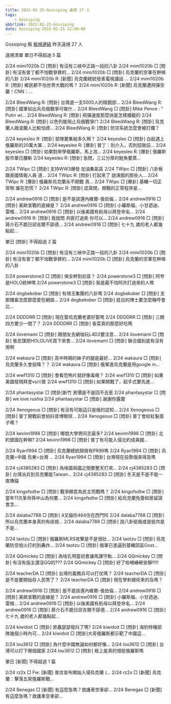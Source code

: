 ```yaml
---
title: 2022-02-25-Gossiping 違規 27 人
tags:
    - Gossiping
abbrlink: 2022-02-25-Gossiping
date: Gossiping-2022-02-25 12:00:00
---
```

Gossiping 板 [板規連結](https://www.ptt.cc/bbs/Gossiping/M.1637425085.A.07D.html)
昨天違規 27 人
<!-- more -->

違規清單
單日不得超過 5 篇

2/24 mimi1020b □ [問卦] 有沒有三峽中正路一段的八卦
2/24 mimi1020b □ [問卦] 有沒有普丁都不怕戰爭罪的…
2/24 mimi1020b □ [問卦] 烏克蘭的空軍在幹嘛的八卦
2/24 mimi1020b R: [新聞] 烏克蘭總統發表電視講話 …
2/24 mimi1020b R: [問卦] 鄉民都不怕世界大戰的嗎？
2/24 mimi1020b R: [新聞] 烏克蘭遭飛彈空襲！CNN：…

2/24 BleedWang R: [問卦] 台灣選一支5000人的精銳部…
2/24 BleedWang R: [問卦] 國軍如出兵烏俄戰爭可做什…
2/24 BleedWang □ [問卦] Mike Pence :  " Putin wi…
2/24 BleedWang R: [問卦] 飛彈速度那麼快是怎樣攔截的
2/24 BleedWang R: [問卦] 以色列能阻止烏俄戰爭ㄇ
2/24 BleedWang R: [問卦] 烏克蘭人跟波蘭人比較怕德…
2/24 BleedWang R: [問卦] 防空系統怎麼會被打爛？

2/24 keyesleo R: [問卦] 部隊要集結多久啊？
2/24 keyesleo □ [問卦] 白起遇上俄羅斯的20萬大軍…
2/24 keyesleo R: [爆卦] 普丁：別介入，否則招致前…
2/24 keyesleo □ [問卦] 如果對岸學俄羅斯，馬上攻…
2/24 keyesleo R: [爆卦] 俄羅斯股市單日腰斬
2/24 keyesleo R: [問卦] 急問，三公分厚的鮭魚要蒸…

2/24 TWipc □ [問卦] 支持WW3爆發 加油集氣區
2/24 TWipc □ [問卦] 八卦板跟美國情報人員 道…
2/24 TWipc R: [問卦] 打起來了 說演戲的那些人…
2/24 TWipc R: [爆卦] 俄羅斯烏克蘭永不開戰 真…
2/24 TWipc □ [爆卦] 基輔一切正常啊 誰在恐慌？
2/24 TWipc R: [問卦] 認真問，開戰的正常程序是…

2/24 andrew0916 □ [問卦] 是不是該還內維爾-張伯倫…
2/24 andrew0916 □ [問卦] 美歐宣戰的底線是？
2/24 andrew0916 □ [問卦] 小羅斯福、小甘迺迪、雷根…
2/24 andrew0916 □ [問卦] 以後美國有航母以拜登命名…
2/24 andrew0916 R: [問卦] 我就問 共匪打過來 你可以…
2/24 andrew0916 □ [問卦] 蔣介石不跪日邱吉爾不舔德…
2/24 andrew0916 □ [問卦] 七十九 歲的老人都幾點起…

單日 [問卦] 不得超過 2 篇

2/24 mimi1020b □ [問卦] 有沒有三峽中正路一段的八卦
2/24 mimi1020b □ [問卦] 有沒有普丁都不怕戰爭罪的…
2/24 mimi1020b □ [問卦] 烏克蘭的空軍在幹嘛的八卦

2/24 powerstone3 □ [問卦] 保全幹到初音？
2/24 powerstone3 □ [問卦] 阿夸是HOLO統神嗎
2/24 powerstone3 □ [問卦] 我是最不怕阿共打過來的人嗎

2/24 dogbekober □ [問卦] 有琦玉集團的八卦嗎
2/24 dogbekober □ [問卦] 支那賤畜怎麼那麼愛在網路…
2/24 dogbekober □ [問卦] 姓白的博士要怎麼稱呼會比…

2/24 DDDDRR □ [問卦] 現在娶烏克蘭老婆好娶嗎
2/24 DDDDRR □ [問卦] 三開四方要少一間了？
2/24 DDDDRR □ [問卦] 香菜真的那麼好吃嗎

2/24 ilovemami □ [問卦] 跟朋友去網咖玩L4D2要注意…
2/24 ilovemami □ [問卦] 張忠謀把HOLOLIVE買下來會…
2/24 ilovemami □ [問卦] 聯合國到底有沒有用啊

2/24 wakaura □ [問卦] 高中時期的妹子的腿是最好…
2/24 wakaura □ [問卦] 烏克蘭多久會投降？？
2/24 wakaura □ [問卦] 俄軍進烏克蘭是用google m…

2/24 wwf1310 □ [問卦] 會看恐怖片就好像毒癮？
2/24 wwf1310 □ [問卦] 如果美國發現拜登vs川普
2/24 wwf1310 □ [問卦] 如果開戰了，起手式要先進…

2/24 phantasystar □ [問卦]新竹 房價是不是回不去惹
2/24 phantasystar □ [問卦] we love rushia
2/24 phantasystar □ [問卦] 謝謝你露醬

2/24 Xenogeous □ [問卦] 有沒有可能這只是俄的認知…
2/24 Xenogeous □ [問卦] 普丁開戰前會拍抖音博眼球…
2/24 Xenogeous □ [問卦] 普丁會給紅髮面子嗎？

2/24 kevinn1998 □ [問卦] 哪間大學男同志最多?
2/24 kevinn1998 □ [問卦] 北約盟國在幹嘛?
2/24 kevinn1998 □ [問卦] 普丁有可能入侵北約成員國…

2/24 Ryan1994 □ [問卦] 烏克蘭總統顏值有PR99嗎
2/24 Ryan1994 □ [問卦] 烏克蘭=中國  烏東=台灣 …
2/24 Ryan1994 □ [問卦] 台灣現在投靠俄來得及嗎

2/24 cj4385283 □ [問卦] 為啥國與國之間要整天打來…
2/24 cj4385283 □ [問卦] 台灣派兵到烏克蘭能Taiwan…
2/24 cj4385283 □ [問卦] 冬天是不是不能一直擼貓

2/24 kingofsdtw □ [問卦] 戰爭願意為民主而戰嗎？
2/24 kingofsdtw □ [問卦] 當年11次革命孫中山為何要…
2/24 kingofsdtw □ [問卦] 給烏克蘭免簽和居留證會怎…

2/24 dalaba7788 □ [問卦] 4叉貓你484住在西門阿
2/24 dalaba7788 □ [問卦] 所以烏克蘭本身真的有歧視…
2/24 dalaba7788 □ [問卦] 說八卦挺俄或是挺共是不是…

2/24 taotzu □ [問卦] 俄羅斯MLRS攻擊是不是很壯…
2/24 taotzu □ [問卦] 烏克蘭防空炮火打的到轟炸…
2/24 taotzu □ [問卦] 俄軍已進逼到基輔郊區Gost…

2/24 QQmickey □ [問卦] 為啥孔明當初會讓馬謖守勒…
2/24 QQmickey □ [問卦] 有沒有版主還沒QQ的???
2/24 QQmickey □ [問卦] 好了啦~~塔綠斑~~安靜!!!!!

2/24 teacherDA □ [問卦] 台灣的義務兵可以打仗嗎？
2/24 teacherDA □ [問卦] 是不是要開始存人民幣了？
2/24 teacherDA □ [問卦] 現在學刺槍術來的及嗎？

2/24 andrew0916 □ [問卦] 是不是該還內維爾-張伯倫…
2/24 andrew0916 □ [問卦] 美歐宣戰的底線是？
2/24 andrew0916 □ [問卦] 小羅斯福、小甘迺迪、雷根…
2/24 andrew0916 □ [問卦] 以後美國有航母以拜登命名…
2/24 andrew0916 □ [問卦] 蔣介石不跪日邱吉爾不舔德…
2/24 andrew0916 □ [問卦] 七十九 歲的老人都幾點起…

2/24 kiwidoit □ [問卦] 房蟲瑟瑟發抖了嗎?
2/24 kiwidoit □ [問卦] 海豹特種部隊幾個小時內可…
2/24 kiwidoit □ [問卦]大哥俄羅斯都示範了中國這…

2/24 lou3612 □ [問卦] 為什麼中國無論如何都好像…
2/24 lou3612 □ [問卦] 台灣可以打下哪個國家
2/24 lou3612 □ [問卦] 板上是真的很挺俄羅斯嗎

單日 [新聞] 不得超過 1 篇

2/24 rz2x □ Fw: [新聞] 普京宣布開始入侵烏克蘭 (…
2/24 rz2x □ [新聞] 烏克蘭：擊落五架俄羅斯戰…

2/24 Benegas □ [新聞] 有這麼急嗎？救護車空車卻…
2/24 Benegas □ [新聞] 有這麼急嗎？救護車空車卻…